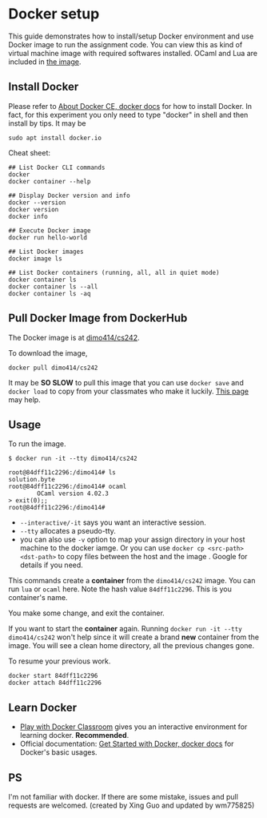 # Docker setup

This guide demonstrates how to install/setup Docker environment and use
Docker image to run the assignment code. You can view this as kind of virtual
machine image with required softwares installed. OCaml and Lua are included in [the
image](https://hub.docker.com/r/dimo414/cs242).

## Install Docker

Please refer to [About Docker CE, docker docs](https://docs.docker.com/install/) for how to install Docker.
In fact, for this experiment you only need to type "docker" in shell and then install by tips. It may be
```shell
sudo apt install docker.io
```

Cheat sheet:

```shell
## List Docker CLI commands
docker
docker container --help

## Display Docker version and info
docker --version
docker version
docker info

## Execute Docker image
docker run hello-world

## List Docker images
docker image ls

## List Docker containers (running, all, all in quiet mode)
docker container ls
docker container ls --all
docker container ls -aq
```

## Pull Docker Image from DockerHub

The Docker image is at [dimo414/cs242](https://hub.docker.com/r/dimo414/cs242).

To download the image,

``` shell
docker pull dimo414/cs242
```

It may be **SO SLOW** to pull this image that you can use `docker save` and `docker load` to copy from your classmates who make it luckily. [This page](https://stackoverflow.com/questions/23935141/how-to-copy-docker-images-from-one-host-to-another-without-using-a-repository) may help.

## Usage

To run the image.

``` shell
$ docker run -it --tty dimo414/cs242

root@84dff11c2296:/dimo414# ls
solution.byte
root@84dff11c2296:/dimo414# ocaml
        OCaml version 4.02.3
> exit(0);;
root@84dff11c2296:/dimo414# 
```

* `--interactive/-it` says you want an interactive session.
* `--tty` allocates a pseudo-tty.
* you can also use `-v` option to map your assign directory in your host machine to the docker iamge. Or you can use `docker cp <src-path> <dst-path>` to copy files between the host and the image . Google for details if you need. 

This commands create a **container** from the `dimo414/cs242` image.
You can run `lua` or `ocaml` here. Note the hash value `84dff11c2296`. This is
you container's name.

You make some change, and exit the container.

If you want to start the  **container** again.
Running  `docker run -it --tty dimo414/cs242`  won't help since it will create a brand **new**
container from the image. You will see a clean home directory, all the previous
changes gone.

To resume your previous work.

``` shell
docker start 84dff11c2296
docker attach 84dff11c2296
```

## Learn Docker

* [Play with Docker Classroom](https://training.play-with-docker.com/) gives you
  an interactive environment for learning docker. **Recommended**.
* Official documentation: [Get Started with Docker, docker docs](https://docs.docker.com/get-started/)
  for Docker's basic usages.

## PS

I'm not familiar with docker. If there are some mistake, issues and pull requests are welcomed.
(created by Xing Guo and updated by wm775825)